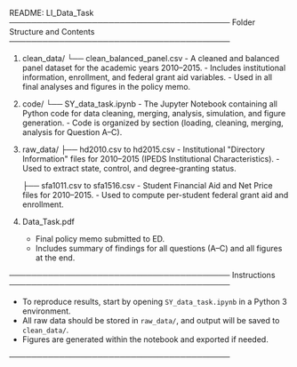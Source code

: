 README: LI_Data_Task
────────────────────────────────────────
Folder Structure and Contents
────────────────────────────────────────

1. clean_data/
   └── clean_balanced_panel.csv
       - A cleaned and balanced panel dataset for the academic years 2010–2015.
       - Includes institutional information, enrollment, and federal grant aid variables.
       - Used in all final analyses and figures in the policy memo.

2. code/
   └── SY_data_task.ipynb
       - The Jupyter Notebook containing all Python code for data cleaning, merging, analysis, simulation, and figure generation.
       - Code is organized by section (loading, cleaning, merging, analysis for Question A–C).

3. raw_data/
   ├── hd2010.csv to hd2015.csv
       - Institutional "Directory Information" files for 2010–2015 (IPEDS Institutional Characteristics).
       - Used to extract state, control, and degree-granting status.

   ├── sfa1011.csv to sfa1516.csv
       - Student Financial Aid and Net Price files for 2010–2015.
       - Used to compute per-student federal grant aid and enrollment.

4. Data_Task.pdf
   - Final policy memo submitted to ED.
   - Includes summary of findings for all questions (A–C) and all figures at the end.

────────────────────────────────────────
Instructions
────────────────────────────────────────

- To reproduce results, start by opening `SY_data_task.ipynb` in a Python 3 environment.
- All raw data should be stored in `raw_data/`, and output will be saved to `clean_data/`.
- Figures are generated within the notebook and exported if needed.

────────────────────────────────────────
